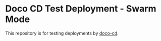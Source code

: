 # Doco CD Test Deployment - Swarm Mode

This repository is for testing deployments by [doco-cd](https://github.com/kimdre/doco-cd).
